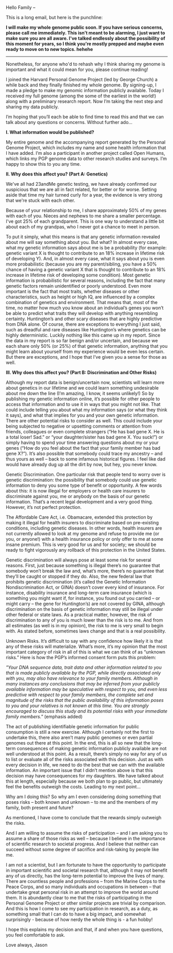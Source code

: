 
Hello Family –

This is a long email, but here is the punchline:

**I will make my whole genome public soon. If you have serious concerns, please call me immediately. This isn’t meant to be alarming, I just want to make sure you are all aware. I've talked endlessly about the possibility of this moment for years, so I think you're mostly prepped and maybe even ready to move on to new topics. hehehe**

---

Nonetheless, for anyone who'd to rehash why I think sharing my genome is important and what it could mean for you, please continue reading!

I joined the Harvard Personal Genome Project (led by George Church) a while back and they finally finished my whole genome. By signing-up, I made a pledge to make my genomic information publicly available. Today I received my full genome (among the some of the earliest in the world!) along with a preliminary research report. Now I’m taking the next step and sharing my data publicly. 

I’m hoping that you’ll each be able to find time to read this and that we can talk about any questions or concerns. Without further ado…

**I. What information would be published?**

My entire genome and the accompanying report generated by the Personal Genome Project, which includes my name and some health information that I have added. I’m also a participant in another project called Open Humans, which links my PGP genome data to other research studies and surveys. I’m happy to show this to you any time.

**II. Why does this affect you? (Part A: Genetics)**

We've all had 23andMe genetic testing, we have already confirmed our suspicious that we are all in fact related, for better or for worse. Setting aside that time my hair turned curly for a year, the evidence is very strong that we're stuck with each other. 

Because of your relationship to me, I share approximately 50% of my genes with each of you. Nieces and nephews to me share a smaller percentage. I've got 25% of each grandparent. This is one way to understand a little bit about each of my grandpas, who I never got a chance to meet in person. 

To put it simply, what this means is that any genetic information revealed about me will say something about you. But what? In almost every case, what my genetic information says about me is be a probability (for example: genetic variant X is thought to contribute to an 18% increase in lifetime risk of developing Y). And, in almost every case, what it says about you is even more probabilistic (because you are my parent/sibling, you have a 50% chance of having a genetic variant X that is thought to contribute to an 18% increase in lifetime risk of developing some condition). Most genetic information is probabilistic for several reasons, including the fact that many genetic factors remain unidentified or poorly understood. Even more important is the fact that most traits, whether diseases or other characteristics, such as height or high IQ, are influenced by a complex combination of genetics and environment. That means that, most of the time, no matter how much you know about an individual’s genes you won’t be able to predict what traits they will develop with anything resembling certainty. Huntington’s and other scary diseases that are highly predictive from DNA alone. Of course, there are exceptions to everything I just said, such as dreadful and rare diseases like Huntington’s where genetics can be highly deterministic. Luckily nothing like this came up in my report. Since the data in my report is so far benign and/or uncertain, and because we each share only 50% (or 25%) of that genetic information, anything that you might learn about yourself from my experience would be even less certain. But there are exceptions, and I hope that I’ve given you a sense for those as well.

**III. Why does this affect you? (Part B: Discrimination and Other Risks)**

Although my report data is benign/uncertain now, scientists will learn more about genetics in our lifetime and we could learn something undesirable about me down the line (I’m amazing, I know, it seems unlikely!) So by publishing my genetic information online, it’s possible for other people to access that information and to use it in ways that you might not like. That could include telling you about what my information says (or what they think it says), and what that implies for you and your own genetic information. There are other potential risks to consider as well. This could include your being subjected to negative or upsetting comments or attention from friends, colleagues or even complete strangers (“He has bad gene X. He is a total loser! Sad.” or “your daughter/sister has bad gene X. You suck!”) or simply having to spend your time answering questions about my or your genes (“How do you feel about the fact that your family member has bad gene X?”). It’s also possible that somebody could trace my ancestry – and thus yours as well – back to some infamous historical figures. I feel like dad would have already dug up all the dirt by now, but hey, you never know. 

Genetic Discrimination. One particular risk that people tend to worry over is genetic discrimination: the possibility that somebody could use genetic information to deny you some type of benefit or opportunity. A few words about this: it is now illegal for employers or health care insurers to discriminate against you, me or anybody on the basis of our genetic information. That’s a recent legal development and a very good thing. However, it’s not perfect protection. 

The Affordable Care Act, i.e. Obamacare, extended this protection by making it illegal for health insurers to discriminate based on pre-existing conditions, including genetic diseases. In other words, health insurers are not currently allowed to look at my genome and refuse to provide me (or you, or anyone!) with a health insurance policy or only offer to me at some insane premium. This is very good for us and for society; we should be ready to fight vigorously any rollback of this protection in the United States. 

Genetic discrimination will always pose at least some risk for several reasons. First, just because something is illegal there’s no guarantee that somebody won’t break the law and, what’s more, there’s no guarantee that they’ll be caught or stopped if they do. Also, the new federal law that prohibits genetic discrimination (it’s called the Genetic Information Nondiscrimination Act, or GINA) doesn’t cover every kind of insurance. For instance, disability insurance and long-term care insurance (which is something you might want if, for instance, you found out you carried – or might carry – the gene for Huntington’s) are not covered by GINA, although discrimination on the basis of genetic information may still be illegal under other federal or state laws. As a practical matter, however, the risk of discrimination to any of you is much lower than the risk is to me. And from all estimates (as well is in my opinion), the risk to me is very small to begin with. As stated before, sometimes laws change and that is a real possibility. 

Unknown Risks. It’s difficult to say with any confidence how likely it is that any of these risks will materialize. What’s more, it’s my opinion that the most important category of risk in all of this is what we can think of as “unknown risks.” Here is how the PGP’s informed consent form puts this problem: 

_"Your DNA sequence data, trait data and other information related to you that is made publicly available by the PGP, while directly associated only with you, may also have relevance to your family members. Although in many instances any conclusions that may be inferred from your publicly available information may be speculative with respect to you, and even less predictive with respect to your family members, the complete set and magnitude of the risks that the public availability of this information poses to you and your relatives is not known at this time. You are strongly encouraged to discuss this study and its potential risks with your immediate family members."_ (emphasis added)

The act of publishing identifiable genetic information for public consumption is still a new exercise. Although I certainly not the first to undertake this, there also aren’t many public genomes or even partial genomes out there at this point. In the end, this is all so new that the long-term consequences of making genetic information publicly available are not well understood at this point. As a result, there’s simply no way for any of us to list or evaluate all of the risks associated with this decision. Just as with every decision in life, we need to do the best that we can with the available information. An important issue that I didn’t mention above is that this decision may have consequences for my daughters. We have talked about this at length, especially because we both plan to go public, but ultimately feel the benefits outweigh the costs. Leading to my next point...

Why am I doing this? So why am I even considering doing something that poses risks – both known and unknown – to me and the members of my family, both present and future?

As mentioned, I have come to conclude that the rewards simply outweigh the risks.

And I am willing to assume the risks of participation – and I am asking you to assume a share of those risks as well – because I believe in the importance of scientific research to societal progress. And I believe that neither can succeed without some degree of sacrifice and risk-taking by people like me. 

I am not a scientist, but I am fortunate to have the opportunity to participate in important scientific and societal research that, although it may not benefit any of us directly, has the long-term potential to improve the lives of many. There are countless people and professions – from the Marine Corps to the Peace Corps, and so many individuals and occupations in between – that undertake great personal risk in an attempt to improve the world around them. It is abundantly clear to me that the risks of participating in the Personal Genome Project or other similar projects are trivial by comparison. And this is how I come to see my participation in research, as a duty, as something small that I can do to have a big impact, and somewhat surprisingly - because of how nerdy the whole thing is - a fun hobby! 

I hope this explains my decision and that, if and when you have questions, you feel comfortable to ask. 

Love always, 
Jason
